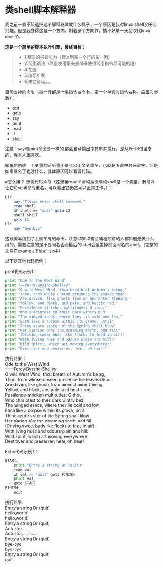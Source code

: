 类shell脚本解释器
===
我之前一直不知道把这个解释器做成什么样子，一个原因是我对linux shell没任何兴趣。但是我觉得这是一个方向，朝着这个方向作，搞不好某一天就取代linux shell了。

**这是一个简单的脚本执行引擎，最终目标：**
> * 1.精准的报错能力（具体到某一个行的某一列）
> * 2.简化语法（尽量使用霍夫曼编码使得常用指令尽可能的短）
> * 4.加速
> * 5.编写扩展
> * 6.未完待续。。。

目前支持的命令（每一行都是一条指令或命令，第一个单词为指令名称，后面为参数）：
* exit 
* goto 
* say 
* print 
* read 
* if 
* shell 

注意：say和print命令是一样的 都会自动输出字符串并换行，是从Perl6借鉴来的，我本人很喜欢。

如果你创建一个变量的话尽量不要与以上命令重名，也就是传说中的保留字，但是如果重名了也没什么，具体原因可以看源代码。

#怎么用？
示例代码片段（这里面read命令的后面跟的shell是一个变量，我可以让它和sehll命令重名，可以看出它仍然可以正常工作。）：
```perl
L1:
	say "Please enter shell command:"
	read shell
	if shell == "quit" goto L2
	shell shell
	goto L1
L2:
	say "bye-bye"

```
这段脚本用到了上面所有的命令，注意L1和L2有点编程经验的人都知道是做什么用的。需要注意的是不要同名否则最后的label会覆盖掉前面同名的label。（完整的文件在example下shell.se中）


以下是其他代码示例：

print代码示例1：
```python
print "Ode to the West Wind"
print "——Percy·Bysshe·Shelley"
print "O wild West Wind, thou breath of Autumn's being,"
print "Thou, from whose unseen presence the leaves dead"
print "Are driven, like ghosts from an enchanter fleeing,"
print "Yellow, and black, and pale, and hectic red,"
print "Pestilence-stricken multitudes: O thou,"
print "Who chariotest to their dark wintry bed"
print "The winged seeds, where they lie cold and low,"
print "Each like a corpse within its grave, until"
print "Thine azure sister of the Spring shall blow"
print "Her clarion o'er the dreaming earth, and fill"
print "(Driving sweet buds like flocks to feed in air)"
print "With living hues and odours plain and hill:"
print "Wild Spirit, which art moving everywhere;"
print "Destroyer and preserver; hear, oh hear!"
```
执行结果：  
Ode to the West Wind  
——Percy·Bysshe·Shelley  
O wild West Wind, thou breath of Autumn's being,  
Thou, from whose unseen presence the leaves dead  
Are driven, like ghosts from an enchanter fleeing,  
Yellow, and black, and pale, and hectic red,  
Pestilence-stricken multitudes: O thou,  
Who chariotest to their dark wintry bed  
The winged seeds, where they lie cold and low,  
Each like a corpse within its grave, until  
Thine azure sister of the Spring shall blow  
Her clarion o'er the dreaming earth, and fill  
(Driving sweet buds like flocks to feed in air)  
With living hues and odours plain and hill:  
Wild Spirit, which art moving everywhere;  
Destroyer and preserver; hear, oh hear!  

Echo代码示例2：  
``` python
START:
	print "Entry a string Or (quit)"
	read val
	if val == "quit" goto FINISH
	print val
	goto START
FINISH:
	exit
```
执行结果:  
Entry a string Or (quit)  
hello,world!  
hello,world!  
Entry a string Or (quit)  
Actuator.............  
Actuator.............  
Entry a string Or (quit)  
bye-bye  
bye-bye    
Entry a string Or (quit)  
quit  



